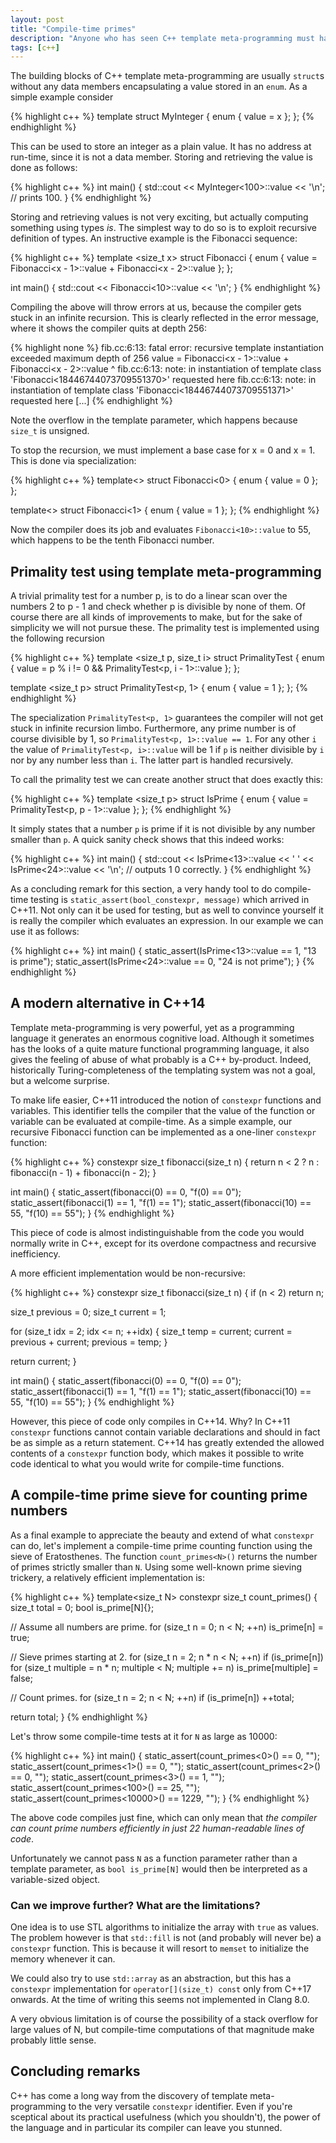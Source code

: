 ```yaml
---
layout: post
title: "Compile-time primes"
description: "Anyone who has seen C++ template meta-programming must have come across the compile-time prime number generator by Erwin Unruh. Since then the language has evolved and provides a very readible alternative. In this post I'll touch on both the classical and modern approach."
tags: [c++]
---
```


The building blocks of C++ template meta-programming are usually `struct`s without any data members encapsulating a value stored in an `enum`. As a simple example consider

{% highlight c++ %}
template <int x> struct MyInteger
{
  enum { value = x };
};
{% endhighlight %}

This can be used to store an integer as a plain value. It has no address at run-time, since it is not a data member. Storing and retrieving the value is done as follows:

{% highlight c++ %}
int main()
{
  std::cout << MyInteger<100>::value << '\n';
  // prints 100.
}
{% endhighlight %}

Storing and retrieving values is not very exciting, but actually computing something using types *is*. The simplest way to do so is to exploit recursive definition of types. An instructive example is the Fibonacci sequence:

{% highlight c++ %}
template <size_t x> struct Fibonacci
{
  enum { 
    value = Fibonacci<x - 1>::value + Fibonacci<x - 2>::value
  };
};

int main()
{
  std::cout << Fibonacci<10>::value << '\n';
}
{% endhighlight %}

Compiling the above will throw errors at us, because the compiler gets stuck in an infinite recursion. This is clearly reflected in the error message, where it shows the compiler quits at depth 256:

{% highlight none %}
fib.cc:6:13: fatal error: recursive template instantiation exceeded maximum depth of 256
    value = Fibonacci<x - 1>::value + Fibonacci<x - 2>::value
            ^
fib.cc:6:13: note: in instantiation of template class 'Fibonacci<18446744073709551370>'
      requested here
fib.cc:6:13: note: in instantiation of template class 'Fibonacci<18446744073709551371>'
      requested here
[...]
{% endhighlight %}

Note the overflow in the template parameter, which happens because `size_t` is unsigned.

To stop the recursion, we must implement a base case for x = 0 and x = 1. This is done via specialization:

{% highlight c++ %}
template<> struct Fibonacci<0>
{
  enum { value = 0 };
};

template<> struct Fibonacci<1>
{
  enum { value = 1 };
};
{% endhighlight %}

Now the compiler does its job and evaluates `Fibonacci<10>::value` to 55, which happens to be the tenth Fibonacci number.

## Primality test using template meta-programming
A trivial primality test for a number p, is to do a linear scan over the numbers 2 to p - 1 and check whether p is divisible by none of them. Of course there are all kinds of improvements to make, but for the sake of simplicity we will not pursue these. The primality test is implemented using the following recursion

{% highlight c++ %}
template <size_t p, size_t i> struct PrimalityTest
{
  enum { value = p % i != 0 && PrimalityTest<p, i - 1>::value }; 
}; 

template <size_t p> struct PrimalityTest<p, 1>
{
  enum { value = 1 };
};
{% endhighlight %}

The specialization `PrimalityTest<p, 1>` guarantees the compiler will not get stuck in infinite recursion limbo. Furthermore, any prime number is of course divisible by 1, so `PrimalityTest<p, 1>::value == 1`. For any other `i` the value of `PrimalityTest<p, i>::value` will be 1 if `p` is neither divisible by `i` nor by any number less than `i`. The latter part is handled recursively.

To call the primality test we can create another struct that does exactly this:

{% highlight c++ %}
template <size_t p> struct IsPrime
{
  enum { value = PrimalityTest<p, p - 1>::value };
};
{% endhighlight %}

It simply states that a number `p` is prime if it is not divisible by any number smaller than `p`. A quick sanity check shows that this indeed works:

{% highlight c++ %}
int main()
{
  std::cout << IsPrime<13>::value << ' ' 
            << IsPrime<24>::value << '\n';
  // outputs 1 0 correctly.
}
{% endhighlight %}

As a concluding remark for this section, a very handy tool to do compile-time testing is `static_assert(bool_constexpr, message)` which arrived in C++11. Not only can it be used for testing, but as well to convince yourself it is really the compiler which evaluates an expression. In our example we can use it as follows:

{% highlight c++ %}
int main()
{
  static_assert(IsPrime<13>::value == 1, "13 is prime");
  static_assert(IsPrime<24>::value == 0, "24 is not prime");
}
{% endhighlight %}

## A modern alternative in C++14
Template meta-programming is very powerful, yet as a programming language it generates an enormous cognitive load. Although it sometimes has the looks of a quite mature functional programming language, it also gives the feeling of abuse of what probably is a C++ by-product. Indeed, historically Turing-completeness of the templating system was not a goal, but a welcome surprise.

To make life easier, C++11 introduced the notion of `constexpr` functions and variables. This identifier tells the compiler that the value of the function or variable can be evaluated at compile-time. As a simple example, our recursive Fibonacci function can be implemented as a one-liner `constexpr` function:

{% highlight c++ %}
constexpr size_t fibonacci(size_t n)
{
  return n < 2 ? n : fibonacci(n - 1) + fibonacci(n - 2);
}

int main()
{
  static_assert(fibonacci(0) == 0, "f(0) == 0");
  static_assert(fibonacci(1) == 1, "f(1) == 1");
  static_assert(fibonacci(10) == 55, "f(10) == 55");
}
{% endhighlight %}

This piece of code is almost indistinguishable from the code you would normally write in C++, except for its overdone compactness and recursive inefficiency.

A more efficient implementation would be non-recursive:

{% highlight c++ %}
constexpr size_t fibonacci(size_t n)
{
  if (n < 2)
    return n;

  size_t previous = 0;
  size_t current = 1;

  for (size_t idx = 2; idx <= n; ++idx)
  {
    size_t temp = current;
    current = previous + current;
    previous = temp;
  }

  return current;
}

int main()
{
  static_assert(fibonacci(0) == 0, "f(0) == 0");
  static_assert(fibonacci(1) == 1, "f(1) == 1");
  static_assert(fibonacci(10) == 55, "f(10) == 55");
}
{% endhighlight %}

However, this piece of code only compiles in C++14. Why? In C++11 `constexpr` functions cannot contain variable declarations and should in fact be as simple as a return statement. C++14 has greatly extended the allowed contents of a `constexpr` function body, which makes it possible to write code identical to what you would write for compile-time functions.

## A compile-time prime sieve for counting prime numbers
As a final example to appreciate the beauty and extend of what `constexpr` can do, let's implement a compile-time prime counting function using the sieve of Eratosthenes. The function `count_primes<N>()` returns the number of primes strictly smaller than `N`. Using some well-known prime sieving trickery, a relatively efficient implementation is:

{% highlight c++ %}
template<size_t N> constexpr size_t count_primes()
{
  size_t total = 0;
  bool is_prime[N]{};

  // Assume all numbers are prime.
  for (size_t n = 0; n < N; ++n)
    is_prime[n] = true;

  // Sieve primes starting at 2.
  for (size_t n = 2; n * n < N; ++n)
    if (is_prime[n])
      for (size_t multiple = n * n; multiple < N; multiple += n)
        is_prime[multiple] = false;

  // Count primes.
  for (size_t n = 2; n < N; ++n)
    if (is_prime[n])
      ++total;
  
  return total;
}
{% endhighlight %}

Let's throw some compile-time tests at it for `N` as large as 10000:

{% highlight c++ %}
int main()
{
  static_assert(count_primes<0>() == 0, "");
  static_assert(count_primes<1>() == 0, "");
  static_assert(count_primes<2>() == 0, "");
  static_assert(count_primes<3>() == 1, "");
  static_assert(count_primes<100>() == 25, "");
  static_assert(count_primes<10000>() == 1229, "");
}
{% endhighlight %}

The above code compiles just fine, which can only mean that *the compiler can count prime numbers efficiently in just 22 human-readable lines of code*.

Unfortunately we cannot pass `N` as a function parameter rather than a template parameter, as `bool is_prime[N]` would then be interpreted as a variable-sized object.

### Can we improve further? What are the limitations?
One idea is to use STL algorithms to initialize the array with `true` as values. The problem however is that `std::fill` is not (and probably will never be) a `constexpr` function. This is because it will resort to `memset` to initialize the memory whenever it can.

We could also try to use `std::array` as an abstraction, but this has a `constexpr` implementation for `operator[](size_t) const` only from C++17 onwards. At the time of writing this seems not implemented in Clang 8.0.

A very obvious limitation is of course the possibility of a stack overflow for large values of N, but compile-time computations of that magnitude make probably little sense.

## Concluding remarks
C++ has come a long way from the discovery of template meta-programming to the very versatile `constexpr` identifier. Even if you're sceptical about its practical usefulness (which you shouldn't), the power of the language and in particular its compiler can leave you stunned. 


